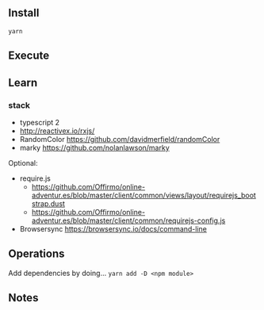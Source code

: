 
## Install
```
yarn
```

## Execute

## Learn

### stack
* typescript 2
* http://reactivex.io/rxjs/
* RandomColor https://github.com/davidmerfield/randomColor
* marky https://github.com/nolanlawson/marky

Optional:
* require.js
  * https://github.com/Offirmo/online-adventur.es/blob/master/client/common/views/layout/requirejs_bootstrap.dust
  * https://github.com/Offirmo/online-adventur.es/blob/master/client/common/requirejs-config.js
* Browsersync https://browsersync.io/docs/command-line

## Operations
Add dependencies by doing... `yarn add -D <npm module>`

## Notes
